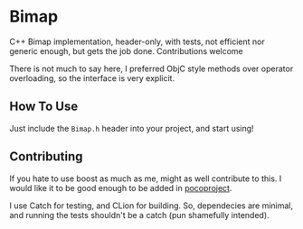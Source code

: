 # Bimap

C++ Bimap implementation, header-only, with tests, not efficient nor generic enough, but gets the job done. Contributions welcome

There is not much to say here, I preferred ObjC style methods over operator overloading, so the interface is very explicit.

## How To Use

Just include the `Bimap.h` header into your project, and start using!

## Contributing

If you hate to use boost as much as me, might as well contribute to this. I would like it to be good enough to be added in [pocoproject](http://pocoproject.org).

I use Catch for testing, and CLion for building. So, dependecies are minimal, and running the tests shouldn't be a catch (pun shamefully intended).
